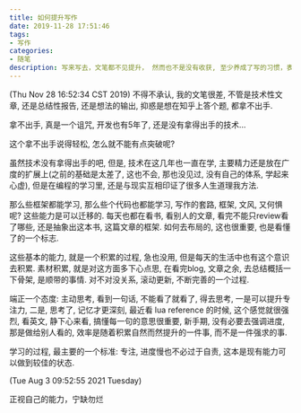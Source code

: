 ```yaml
---
title: 如何提升写作
date: 2019-11-28 17:51:46
tags: 
- 写作
categories: 
- 随笔
description: 写来写去，文笔都不见提升， 然而也不是没有收获, 至少养成了写的习惯，表达能力有所提升。 而文笔没有提升的主要原因还是没有刻意练习，天天以记流水帐的形式来写, 连复盘的欲望都没有了。 流水帐也得见人，认可以前的自己也是一种进步。 
---
```

(Thu Nov 28 16:52:34 CST 2019)
不得不承认, 我的文笔很差, 不管是技术性文章, 还是总结性报告, 还是想法的输出, 抑惑是想在知乎上答个题, 都拿不出手. 

拿不出手, 真是一个诅咒, 开发也有5年了, 还是没有拿得出手的技术...

这个拿不出手说得轻松, 怎么就不能有点突破呢? 

虽然技术没有拿得出手的吧, 但是, 技术在这几年也一直在学, 主要精力还是放在广度的扩展上(之前的基础是太差了, 这也不会, 那也没见过, 没有自己的体系, 学起来心虚), 但是在编程的学习里, 还是与现实互相印证了很多人生道理我方法. 

那么些框架都能学习, 那么些个代码也都能学习, 写作的套路, 框架, 文风, 又何惧呢? 这些能力是可以迁移的. 每天也都在看书, 看别人的文章, 看完不能只review看了哪些, 还是抽象出这本书, 这篇文章的框架. 如何去布局的, 这也很重要, 也是看懂了的一个标志. 

这些基本的能力, 就是一个积累的过程, 急也没用, 但是每天的生活中也有这个意识去积累. 素材积累, 就是对这方面多下心点思, 在看完blog, 文章之余, 去总结概括一下骨架, 是顺带的事情. 对不对没关系, 滚动更新, 不断完善的一个过程. 

端正一个态度: 主动思考, 看到一句话, 不能看了就看了, 得去思考, 一是可以提升专注力, 二是, 思考了, 记忆才更深刻, 最近看 lua reference 的时候, 这个感觉就很强烈, 看英文, 静下心来看, 搞懂每一句的意思很重要, 新手期, 没有必要去强调进度, 那是做给别人看的, 效率是随着积累自然而然提升的一件事, 而不是一件强求的事. 

学习的过程, 最主要的一个标准: 专注, 进度慢也不必过于自责, 这本是现有能力可以做到较佳的状态. 

(Tue Aug  3 09:52:55 2021 Tuesday)

正视自己的能力，宁缺勿烂
